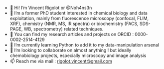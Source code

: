 - 👋 Hi! I’m Vincent Rigolot or @Noh4ns3n 
- 👀 I’m a former PhD student interested in chemical biology and data exploitation, mainly from fluorescence microscopy (confocal, FLIM, XRF), chemistry (NMR, MS, IR spectra) or biochemistry (FACS, SDS-PAGE, WB, spectrometry) related techniques.
- 🥼 You can find my research articles and projects on ORCID : 0000-0002-2514-4129
- 🌱 I’m currently learning Python to add it to my data-manipulation arsenal 
- 💞️ I’m looking to collaborate on almost anything ! but ideally chemobiology projects, especially microscopy and image analysis
- 📫 Reach me via mail : rigolot.vincent@gmail.com

<!---
Noh4ns3n/Noh4ns3n is a ✨ special ✨ repository because its `README.md` (this file) appears on your GitHub profile.
You can click the Preview link to take a look at your changes.
--->
